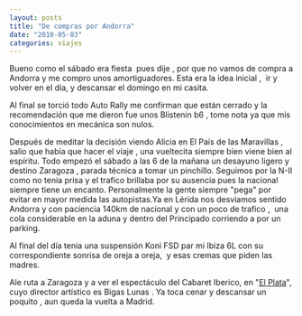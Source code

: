 ```yaml
---
layout: posts
title: "De compras por Andorra"
date: "2010-05-03"
categories: viajes
---
```


Bueno como el sábado era fiesta  pues dije , por que no vamos de compra a Andorra y me compro unos amortiguadores. Esta era la idea inicial ,  ir y volver en el día, y descansar el domingo en mi casita.

Al final se torció todo Auto Rally me confirman que están cerrado y la recomendación que me dieron fue unos Blistenin b6 , tome nota ya que mis conocimientos en mecánica son nulos.

Después de meditar la decisión viendo Alicia en El País de las Maravillas , salio que había que hacer el viaje , una vueltecita siempre bien viene bien al espíritu. Todo empezó el sábado a las 6 de la mañana un desayuno ligero y destino Zaragoza , parada técnica a tomar un pinchillo. Seguimos por la N-II como no tenia prisa y el trafico brillaba por su ausencia pues la nacional siempre tiene un encanto. Personalmente la gente siempre "pega" por evitar en mayor medida las autopistas.Ya en Lérida nos desviamos sentido Andorra y con paciencia 140km de nacional y con un poco de trafico ,  una cola considerable en la aduna y dentro del Principado corriendo a por un parking.

Al final del día tenia una suspensión Koni FSD par mi Ibiza 6L con su correspondiente sonrisa de oreja a oreja,  y esas cremas que piden las madres.

Ale ruta a Zaragoza y a ver el espectáculo del Cabaret Iberico, en "[El Plata](https://www.elplata.es/)", cuyo director artístico es Bigas Lunas . Ya toca cenar y descansar un poquito , aun queda la vuelta a Madrid.
